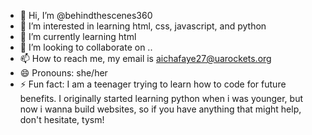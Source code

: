 - 👋 Hi, I’m @behindthescenes360
- 👀 I’m interested in learning html, css, javascript, and python
- 🌱 I’m currently learning html
- 💞️ I’m looking to collaborate on ..
- 📫 How to reach me, my email is aichafaye27@uarockets.org
- 😄 Pronouns: she/her
- ⚡ Fun fact: I am a teenager trying to learn how to code for future benefits.
I originally started learning python when i was younger, but now i wanna build websites, so if you have anything that might help, don't hesitate, tysm!

<!---
behindthescenes360/behindthescenes360 is a ✨ special ✨ repository because its `README.md` (this file) appears on your GitHub profile.
You can click the Preview link to take a look at your changes.
--->
